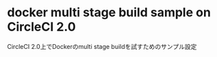# docker multi stage build sample on CircleCI 2.0
CircleCI 2.0上でDockerのmulti stage buildを試すためのサンプル設定
